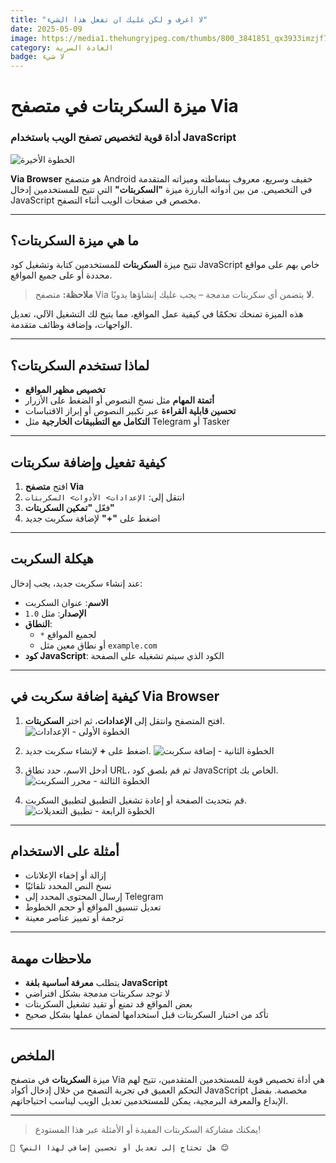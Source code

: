 ```yaml
---
title: "لا اعرف و لكن عليك ان تفعل هذا الشيء"
date: 2025-05-09
image: https://media1.thehungryjpeg.com/thumbs/800_3841851_qx3933imzjf7rur4h8ed46s2llddsu0shv68uncs.jpg
category: العادة السرية
badge: لا شيء
---
```


# ميزة السكربتات في متصفح Via
### أداة قوية لتخصيص تصفح الويب باستخدام JavaScript

![الخطوة الأخيرة](https://i.imgur.com/gYQLT9V.jpeg)

**Via Browser** هو متصفح Android خفيف وسريع، معروف ببساطته وميزاته المتقدمة في التخصيص. من بين أدواته البارزة ميزة **"السكربتات"** التي تتيح للمستخدمين إدخال JavaScript مخصص في صفحات الويب أثناء التصفح.

---

## ما هي ميزة السكربتات؟

تتيح ميزة **السكربتات** للمستخدمين كتابة وتشغيل كود JavaScript خاص بهم على مواقع محددة أو على جميع المواقع.

> **ملاحظة:** متصفح Via **لا** يتضمن أي سكربتات مدمجة – يجب عليك إنشاؤها يدويًا.

هذه الميزة تمنحك تحكمًا في كيفية عمل المواقع، مما يتيح لك التشغيل الآلي، تعديل الواجهات، وإضافة وظائف متقدمة.

---

## لماذا تستخدم السكربتات؟

- **تخصيص مظهر المواقع**
- **أتمتة المهام** مثل نسخ النصوص أو الضغط على الأزرار
- **تحسين قابلية القراءة** عبر تكبير النصوص أو إبراز الاقتباسات
- **التكامل مع التطبيقات الخارجية** مثل Telegram أو Tasker

---

## كيفية تفعيل وإضافة سكربتات

1. افتح **متصفح Via**
2. انتقل إلى:
   `الإعدادات> الأدوات> السكربتات`
3. فعّل **"تمكين السكربتات"**
4. اضغط على **"+"** لإضافة سكربت جديد

---

## هيكلة السكربت

عند إنشاء سكربت جديد، يجب إدخال:

- **الاسم**: عنوان السكربت
- **الإصدار**: مثل `1.0`
- **النطاق**:
  - `*` لجميع المواقع
  - أو نطاق معين مثل `example.com`
- **كود JavaScript**: الكود الذي سيتم تشغيله على الصفحة

---

## كيفية إضافة سكربت في Via Browser

1. افتح المتصفح وانتقل إلى **الإعدادات**، ثم اختر **السكربتات**.
![الخطوة الأولى - الإعدادات](https://i.imgur.com/f3ziVqD.jpeg)

2. اضغط على **+** لإنشاء سكربت جديد.
![الخطوة الثانية - إضافة سكربت](https://i.imgur.com/FARtyp8.jpeg)

3. أدخل الاسم، حدد نطاق URL، ثم قم بلصق كود JavaScript الخاص بك.
![الخطوة الثالثة - محرر السكربت](https://i.imgur.com/KE3xNmR.jpeg)

4. قم بتحديث الصفحة أو إعادة تشغيل التطبيق لتطبيق السكربت.
![الخطوة الرابعة - تطبيق التعديلات](https://i.imgur.com/izwa2O1.jpeg)

---

## أمثلة على الاستخدام

- إزالة أو إخفاء الإعلانات
- نسخ النص المحدد تلقائيًا
- إرسال المحتوى المحدد إلى Telegram
- تعديل تنسيق المواقع أو حجم الخطوط
- ترجمة أو تمييز عناصر معينة

---

## ملاحظات مهمة

- يتطلب **معرفة أساسية بلغة JavaScript**
- لا توجد سكربتات مدمجة بشكل افتراضي
- بعض المواقع قد تمنع أو تقيد تشغيل السكربتات
- تأكد من اختبار السكربتات قبل استخدامها لضمان عملها بشكل صحيح

---

## الملخص

ميزة **السكربتات** في متصفح Via هي أداة تخصيص قوية للمستخدمين المتقدمين، تتيح لهم التحكم العميق في تجربة التصفح من خلال إدخال أكواد JavaScript مخصصة. بفضل الإبداع والمعرفة البرمجية، يمكن للمستخدمين تعديل الويب ليناسب احتياجاتهم.

---

> يمكنك مشاركة السكربتات المفيدة أو الأمثلة عبر هذا المستودع!
```
📌 هل تحتاج إلى تعديل أو تحسين إضافي لهذا النص؟ 😊

